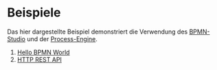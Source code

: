 # Beispiele

Das hier dargestellte Beispiel demonstriert die Verwendung des
[BPMN-Studio](./../../README.md#bpmn-studio)
und der
[Process-Engine](./../../README.md#process-engine).

1. [Hello BPMN World](./hello-bpmn-world.md)
1. [HTTP REST API](./http-rest-api.md)
